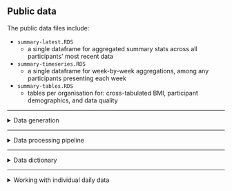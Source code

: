 ## Public data

The public data files include:

- `summary-latest.RDS`
  - a single dataframe for aggregated summary stats across all participants' most recent data
- `summary-timeseries.RDS`
  - a single dataframe for week-by-week aggregations, among any participants presenting each week
- `summary-tables.RDS`
  - tables per organisation for: cross-tabulated BMI, participant demographics, and data quality
  
---

<details>

<summary> Data generation </summary>

Data generation involves: 

- a survey at enrollment for each participant, including: creating a unique participant ID; values for baseline characteristics at study entry (e.g. sex, age, organisation, pre-war weight); and that day's weight measurement. 
- a daily survey, optional for each participant, including: the participant's unique ID; the date; the day's weight measurement.

Data are collected using ODK: see study protocol. Data are held on a secure local server.

This produces two datasets, each updating daily:

- base_data : Participants are identified by a unique `id`. 
   - A single row for each unique participant ID; no duplicated participant IDs; any date from the start of the study to present. 
- fup_data : follow up data for subseqent weight measurements, for participants who opt in to this each day. In this dataframe, the first date for each participant is therefore the first observation after enrollment, i.e. the participant's second measurement. Participant ID is a primary key with base_data.
   - One or more rows for each unique participant ID.
   
</details>
  
---
  
<details>

<summary> Data processing pipeline </summary>

The full pipeline runs on a local VM with the following steps:

- Clones private repo: `wt_monitoring_gaza` on branch `automation`
  - Pulls 2 datasets from ODK
    - Saves to `wt_monitoring_gaza/data/raw`
  - Initial cleaning
  - Saves output to `wt_monitoring_gaza/data/processed`
- Clones public repo: `gaza-response`
   - Runs public pipeline code
      - `gaza-response/R/data-pipeline/run-public-pipeline.R`
        - Reads local files from `wt_monitoring_gaza/data/processed`
        - Cleans
        - Aggregates
        - Saves output to `gaza-response/data/public`
   - Pushes to `gaza-response`
   
</details>

--------

<details>

<summary>Data dictionary</summary>

To view the data dictionary, use:

```r
data_dictionary <- readRDS(here::here("data/data-dictionary.RDS"))
```

Add to the data dictionary with new variable names or factor levels in the data. 
Append the new item as a named character to the [`dictionary` list object](./R/data-pipeline/0-data-dictionary.R), and save as an RDS file.

</details>

--------

<details>

<summary>Working with individual daily data</summary>

To load clean individual level data, using RDS files stored in the `data/processed` directory, use:

``` r
# get functions
source(here::here("R/data-pipeline/0-data-dictionary.R"))
source(here::here("R/data-pipeline/1-data_cleaning.R"))
# load data
baseline_data <- readRDS(here::here("data/processed/df_base.RDS"))
followup_data <- readRDS(here::here("data/processed/df_fup.RDS"))
# clean data
data_dictionary <- set_data_dictionary()
data_id_daily <- clean_data(baseline_data, followup_data, data_dictionary)
```

To get only records for participants with any longitudinal follow up, use:

``` r
data_id_latest <- data_id_daily |>
  filter(participant_in_followup)
```

To get only the latest record for each participant (including those with only one record), use:

``` r
data_id_latest <- data_id_daily |>
  filter(last_measurement)
```

</details>
